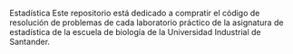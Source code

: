 Estadística
Este repositorio está dedicado a compratir el código  de resolución de problemas de cada laboratorio práctico de la asignatura de estadística de  la escuela de biología de la Universidad Industrial de Santander.
